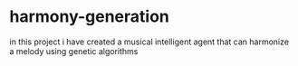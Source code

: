 # harmony-generation
in this project i have created a musical intelligent agent that can harmonize a melody using genetic algorithms
